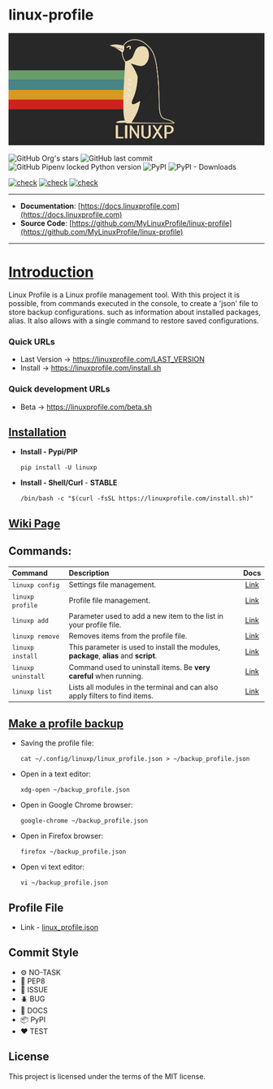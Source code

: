 # linux-profile

<img src="https://github.com/MyLinuxProfile/linux-profile/blob/master/docs/linuxp.png?raw=true">

![GitHub Org's stars](https://img.shields.io/github/stars/MyLinuxProfile?label=LinuxProfile&style=flat-square)
![GitHub last commit](https://img.shields.io/github/last-commit/MyLinuxProfile/linux-profile?style=flat-square)
![GitHub Pipenv locked Python version](https://img.shields.io/github/pipenv/locked/python-version/MyLinuxProfile/linux-profile?style=flat-square)
![PyPI](https://img.shields.io/pypi/v/linuxp)
![PyPI - Downloads](https://img.shields.io/pypi/dm/linuxp?style=flat-square)

[![check](https://github.com/MyLinuxProfile/linux-profile/actions/workflows/python-publish-pypi.yml/badge.svg)](https://github.com/MyLinuxProfile/linux-profile/actions/workflows/python-publish-pypi.yml)
[![check](https://github.com/MyLinuxProfile/linux-profile/actions/workflows/python-publish-pypi-test.yml/badge.svg)](https://github.com/MyLinuxProfile/linux-profile/actions/workflows/python-publish-pypi-test.yml)
[![check](https://github.com/MyLinuxProfile/linux-profile/actions/workflows/python-app-test.yml/badge.svg)](https://github.com/MyLinuxProfile/linux-profile/actions/workflows/python-app-test.yml)

---

- **Documentation**: [https://docs.linuxprofile.com](https://docs.linuxprofile.com)
- **Source Code**: [https://github.com/MyLinuxProfile/linux-profile](https://github.com/MyLinuxProfile/linux-profile)

---

# [Introduction](https://docs.linuxprofile.com/)
Linux Profile is a Linux profile management tool. With this project it is possible, from commands executed in the console, to create a 'json' file to store backup configurations. such as information about installed packages, alias. It also allows with a single command to restore saved configurations.

### Quick URLs
- Last Version -> https://linuxprofile.com/LAST_VERSION
- Install -> https://linuxprofile.com/install.sh

### Quick development URLs
- Beta -> https://linuxprofile.com/beta.sh

## [Installation](https://docs.linuxprofile.com/nav/installation/)

- **Install - Pypi/PIP**

      pip install -U linuxp

- **Install - Shell/Curl** - **STABLE**

      /bin/bash -c "$(curl -fsSL https://linuxprofile.com/install.sh)"

## [Wiki Page](https://docs.linuxprofile.com/)

## Commands:

| Command               | Description                                                                           | Docs                                   |
|:--------------------- |:------------------------------------------------------------------------------------- | :------------------------------------: | 
| ``linuxp config``     | Settings file management.                                                             | [Link](https://docs.linuxprofile.com/nav/commands/config/) |
| ``linuxp profile``    | Profile file management.                                                              | [Link](https://docs.linuxprofile.com/nav/commands/profile/) |
| ``linuxp add``        | Parameter used to add a new item to the list in your profile file.                    | [Link](https://docs.linuxprofile.com/nav/commands/add/) |
| ``linuxp remove``     | Removes items from the profile file.                                                  | [Link](https://docs.linuxprofile.com/nav/commands/remove/) |
| ``linuxp install``    | This parameter is used to install the modules, **package**, **alias** and **script**. | [Link](https://docs.linuxprofile.com/nav/commands/install/) |
| ``linuxp uninstall``  | Command used to uninstall items. Be **very careful** when running.                    | [Link](https://docs.linuxprofile.com/nav/commands/uninstall/) |
| ``linuxp list``       | Lists all modules in the terminal and can also apply filters to find items.           | [Link](https://docs.linuxprofile.com/nav/commands/list/) |

## [Make a profile backup](https://docs.linuxprofile.com/nav/backup/)

- Saving the profile file:

      cat ~/.config/linuxp/linux_profile.json > ~/backup_profile.json

- Open in a text editor:

      xdg-open ~/backup_profile.json
        
- Open in Google Chrome browser:

      google-chrome ~/backup_profile.json
        
- Open in Firefox browser:

      firefox ~/backup_profile.json

- Open vi text editor:

      vi ~/backup_profile.json

## Profile File 

- Link - [linux_profile.json](https://linuxprofile.com/linux_profile.json)

## Commit Style
- ⚙️ NO-TASK
- 📝 PEP8
- 📌 ISSUE
- 🪲 BUG
- 📘 DOCS
- 📦 PyPI
- ❤️️ TEST

## License

This project is licensed under the terms of the MIT license.
